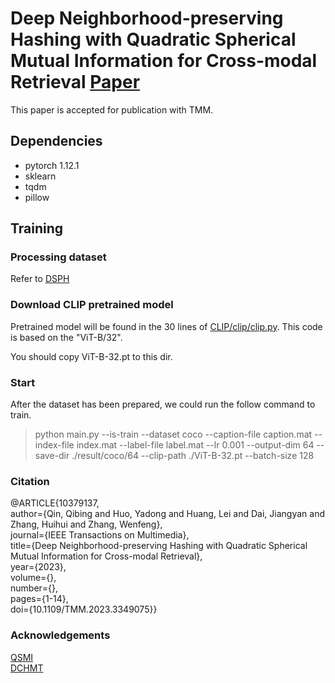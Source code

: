 # Deep Neighborhood-preserving Hashing with Quadratic Spherical Mutual Information for Cross-modal Retrieval [Paper](https://ieeexplore.ieee.org/document/10379137)
This paper is accepted for publication with TMM.
## Dependencies

- pytorch 1.12.1
- sklearn
- tqdm
- pillow

## Training

### Processing dataset
Refer to [DSPH](https://github.com/QinLab-WFU/DSPH)

### Download CLIP pretrained model
Pretrained model will be found in the 30 lines of [CLIP/clip/clip.py](https://github.com/openai/CLIP/blob/main/clip/clip.py). This code is based on the "ViT-B/32".

You should copy ViT-B-32.pt to this dir.

### Start

After the dataset has been prepared, we could run the follow command to train.
> python main.py --is-train --dataset coco --caption-file caption.mat --index-file index.mat --label-file label.mat --lr 0.001 --output-dim 64 --save-dir ./result/coco/64 --clip-path ./ViT-B-32.pt --batch-size 128


### Citation
@ARTICLE{10379137,   
  author={Qin, Qibing and Huo, Yadong and Huang, Lei and Dai, Jiangyan and Zhang, Huihui and Zhang, Wenfeng},  
  journal={IEEE Transactions on Multimedia},  
  title={Deep Neighborhood-preserving Hashing with Quadratic Spherical Mutual Information for Cross-modal Retrieval},  
  year={2023},  
  volume={},  
  number={},  
  pages={1-14},  
  doi={10.1109/TMM.2023.3349075}}  


### Acknowledgements
[QSMI](https://github.com/passalis/qsmi)  
[DCHMT](https://github.com/kalenforn/DCHMT)
